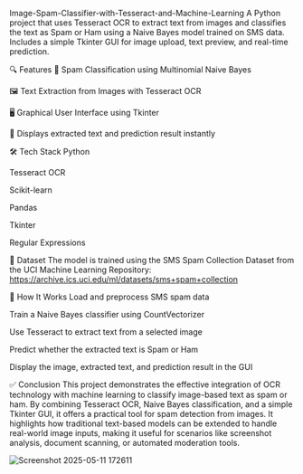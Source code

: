Image-Spam-Classifier-with-Tesseract-and-Machine-Learning
A Python project that uses Tesseract OCR to extract text from images and classifies the text as Spam or Ham using a Naive Bayes model trained on SMS data. Includes a simple Tkinter GUI for image upload, text preview, and real-time prediction.

🔍 Features
🧠 Spam Classification using Multinomial Naive Bayes

🖼️ Text Extraction from Images with Tesseract OCR

🖥️ Graphical User Interface using Tkinter

📄 Displays extracted text and prediction result instantly

🛠️ Tech Stack
Python

Tesseract OCR

Scikit-learn

Pandas

Tkinter

Regular Expressions

📁 Dataset
The model is trained using the SMS Spam Collection Dataset from the UCI Machine Learning Repository:
https://archive.ics.uci.edu/ml/datasets/sms+spam+collection

🚀 How It Works
Load and preprocess SMS spam data

Train a Naive Bayes classifier using CountVectorizer

Use Tesseract to extract text from a selected image

Predict whether the extracted text is Spam or Ham

Display the image, extracted text, and prediction result in the GUI

✅ Conclusion
This project demonstrates the effective integration of OCR technology with machine learning to classify image-based text as spam or ham. By combining Tesseract OCR, Naive Bayes classification, and a simple Tkinter GUI, it offers a practical tool for spam detection from images. It highlights how traditional text-based models can be extended to handle real-world image inputs, making it useful for scenarios like screenshot analysis, document scanning, or automated moderation tools.

![Screenshot 2025-05-11 172611](https://github.com/user-attachments/assets/207467c8-44f4-4ec8-8390-6f3668b392a3)
